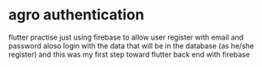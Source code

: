 # agro authentication
 flutter practise just using firebase to allow user register with email and password aloso login with the data that will be in the database (as he/she register) and this was my first step toward flutter back end with firebase
